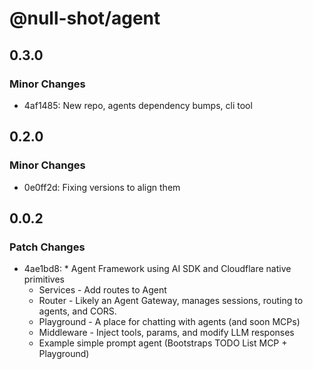 # @null-shot/agent

## 0.3.0

### Minor Changes

- 4af1485: New repo, agents dependency bumps, cli tool

## 0.2.0

### Minor Changes

- 0e0ff2d: Fixing versions to align them

## 0.0.2

### Patch Changes

- 4ae1bd8: \* Agent Framework using AI SDK and Cloudflare native primitives
  - Services - Add routes to Agent
  - Router - Likely an Agent Gateway, manages sessions, routing to agents, and CORS.
  - Playground - A place for chatting with agents (and soon MCPs)
  - Middleware - Inject tools, params, and modify LLM responses
  - Example simple prompt agent (Bootstraps TODO List MCP + Playground)

